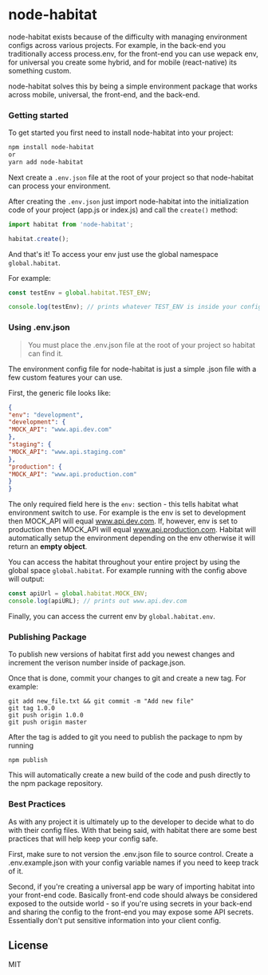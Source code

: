 # node-habitat

node-habitat exists because of the difficulty with managing environment configs across various projects. For example, in the back-end you traditionally access process.env, for the front-end you can use wepack env, for universal you create some hybrid, and for mobile (react-native) its something custom.

node-habitat solves this by being a simple environment package that works across mobile, universal, the front-end, and the back-end.

### Getting started

To get started you first need to install node-habitat into your project:

```bash
npm install node-habitat
or
yarn add node-habitat
```

Next create a `.env.json` file at the root of your project so that node-habitat can process your environment.

After creating the `.env.json` just import node-habitat into the initialization code of your project (app.js or index.js) and call the ```create()``` method:

```javascript
import habitat from 'node-habitat';

habitat.create();
```

And that's it! To access your env just use the global namespace ```global.habitat```.

For example:

```javascript
const testEnv = global.habitat.TEST_ENV;

console.log(testEnv); // prints whatever TEST_ENV is inside your config file.
```

### Using .env.json

> You must place the .env.json file at the root of your project so habitat can find it.

The environment config file for node-habitat is just a simple .json file with a few custom features your can use.

First, the generic file looks like:

```json
{
"env": "development",
"development": {
"MOCK_API": "www.api.dev.com"
},
"staging": {
"MOCK_API": "www.api.staging.com"
},
"production": {
"MOCK_API": "www.api.production.com"
}
}
```

The only required field here is the ```env:``` section - this tells habitat what environment switch to use. For example is the env is set to development then MOCK_API will equal www.api.dev.com. If, however, env is set to production then MOCK_API will equal www.api.production.com. Habitat will automatically setup the environment depending on the env otherwise it will return an **empty object**.

You can access the habitat throughout your entire project by using the global space ```global.habitat```. For example running with the config above will output:

```javascript
const apiUrl = global.habitat.MOCK_ENV;
console.log(apiURL); // prints out www.api.dev.com
```

Finally, you can access the current env by ```global.habitat.env```.

### Publishing Package

To publish new versions of habitat first add you newest changes and increment the verison number inside of package.json.

Once that is done, commit your changes to git and create a new tag. For example:

```
git add new_file.txt && git commit -m "Add new file"
git tag 1.0.0
git push origin 1.0.0
git push origin master
```

After the tag is added to git you need to publish the package to npm by running

```
npm publish
```

This will automatically create a new build of the code and push directly to the npm package repository.

### Best Practices

As with any project it is ultimately up to the developer to decide what to do with their config files. With that being said, with habitat there are some best practices that will help keep your config safe.

First, make sure to not version the .env.json file to source control. Create a .env.example.json with your config variable names if you need to keep track of it.

Second, if you're creating a universal app be wary of importing habitat into your front-end code. Basically front-end code should always be considered exposed to the outside world - so if you're using secrets in your back-end and sharing the config to the front-end you may expose some API secrets. Essentially don't put sensitive information into your client config.


License
----

MIT

